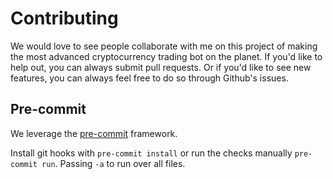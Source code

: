 # Contributing

We would love to see people collaborate with me on this project of making the most advanced cryptocurrency trading bot on the planet. If you'd like to help out, you can always submit pull requests. Or if you'd like to see new features, you can always feel free to do so through Github's issues.

## Pre-commit

We leverage the [pre-commit](https://pre-commit.com/) framework.

Install git hooks with `pre-commit install` or run the checks manually `pre-commit run`. Passing `-a` to run over all files.

